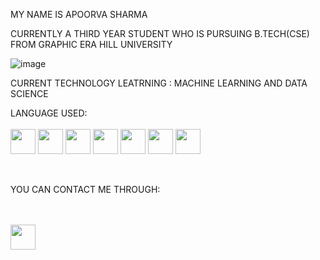 MY NAME IS APOORVA SHARMA 

CURRENTLY A THIRD YEAR STUDENT WHO IS PURSUING B.TECH(CSE) FROM GRAPHIC ERA HILL UNIVERSITY 

![image](https://user-images.githubusercontent.com/73772500/148927174-8712b9c1-c9ed-4f04-aa1d-6f26879e2cae.png)


CURRENT TECHNOLOGY LEATRNING : MACHINE LEARNING AND DATA SCIENCE

LANGUAGE USED:
<br/>
<br/>
<code><img height="40" width="40" src="https://www.naveedashfaq.me/img/c++.png"></code>
<code><img height="40" width="40" src="https://cdn.iconscout.com/icon/free/png-512/c-programming-569564.png"></code>
<code><img height="40" width="40" src="https://brandlogos.net/wp-content/uploads/2021/11/java-logo.png"></code>
<code><img height="40" width="40" src="https://upload.wikimedia.org/wikipedia/commons/thumb/c/c3/Python-logo-notext.svg/1200px-Python-logo-notext.svg.png"></code>
<code><img height="40" width="40" src="https://upload.wikimedia.org/wikipedia/commons/thumb/6/61/HTML5_logo_and_wordmark.svg/512px-HTML5_logo_and_wordmark.svg.png"></code>
<code><img height="40" width="40" src="https://upload.wikimedia.org/wikipedia/commons/thumb/3/38/Jupyter_logo.svg/1200px-Jupyter_logo.svg.png"></code>
<code><img height="40" width="40" src="https://encrypted-tbn0.gstatic.com/images?q=tbn:ANd9GcRtkbLUqaOyCuNwOB7L8AQjmdiJsPX2_RSTjMiLNC9fcYPcxfNY04rjVwOc4Qa2_0G_ZYI&usqp=CAU"></code>

<br/>

YOU CAN CONTACT ME THROUGH:

<br/>
<br/>
<code><img height="40" width="40" src="https://www.linkedin.com/in/apoorva-sharma-8438b61b8/", src="https://www.seekpng.com/png/detail/30-301979_logo-for-website-linkedin-logo-vector-free-download.png"><code/>
<br/>
